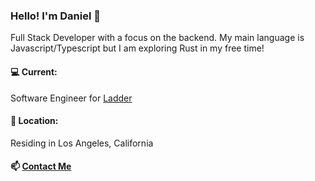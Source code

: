 ### Hello! I'm Daniel 👋
Full Stack Developer with a focus on the backend. My main language is Javascript/Typescript but I am exploring Rust in my free time!

#### 💻 Current:
Software Engineer for [Ladder](https://ladder.to/)

#### 🏡 Location:
Residing in Los Angeles, California

#### 📫 [Contact Me](mailto:danielsu@protonmail.com)
